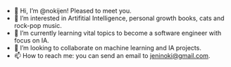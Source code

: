 - 👋 Hi, I’m @nokijen! Pleased to meet you. 
- 👀 I’m interested in Artifitial Intelligence, personal growth books, cats and rock-pop music. 
- 🌱 I’m currently learning vital topics to become a software engineer with focus on IA.
- 💞️ I’m looking to collaborate on machine learning and IA projects.
- 📫 How to reach me: you can send an email to jeninoki@gmail.com. 

<!---
nokijen/nokijen is a ✨ special ✨ repository because its `README.md` (this file) appears on your GitHub profile.
You can click the Preview link to take a look at your changes.
--->
